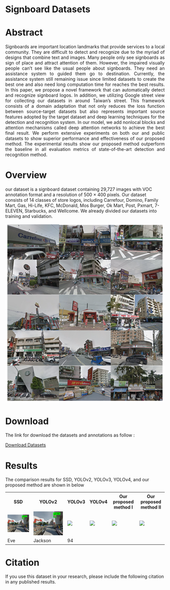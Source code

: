 # Signboard Datasets
<!-- Write your comments here 
<p align="center">Domain Adaptation Deep Attention Network for Automatic Logo Detection and Recognition in Google Street View</p>
<p align="center">Ervin Yohannes, Chih-Yang Lin, Timothy K. Shih, Chen-Ya Hong, Avirmed Enkhbat, Fitri Utaminingrum</p>
<p align="center">Department of Computer Science and Information Engineering, National Central University, Taoyuan City 32001, Taiwan</p>
<p align="center">Department of Electrical Engineering, Yuan-Ze University, Taoyuan City 32003, Taiwan</p>
<p align="center">Faculty of Computer Science, University of Brawijaya, Malang City 65145, Indonesia</p>
<img src="drawing1.png">
-->

# Abstract
<p style="text-align:justify"> Signboards are important location landmarks that provide services to a local community. They are difficult to detect and recognize due to the myriad of designs that combine text and images. Many people only see signboards as sign of place and attract attention of them. However, the impaired visually people can’t see like the usual people about signboards. They need an assistance system to guided them go to destination. Currently, the assistance system still remaining issue since limited datasets to create the best one and also need long computation time for reaches the best results. In this paper, we propose a novel framework that can automatically detect and recognize signboard logos. In addition, we utilizing Google street view for collecting our datasets in around Taiwan’s street. This framework consists of a domain adaptation that not only reduces the loss function between source-target datasets but also represents important source features adopted by the target dataset and deep learning techniques for the detection and recognition system. In our model, we add nonlocal blocks and attention mechanisms called deep attention networks to achieve the best final result. We perform extensive experiments on both our and public datasets to show superior performance and effectiveness of our proposed method. The experimental results show our proposed method outperform the baseline in all evaluation metrics of state-of-the-art detection and recognition method.</p>

# Overview
our dataset is a signboard dataset containing 29,727 images with VOC annotation format and a resolution of 500 × 400 pixels. Our dataset consists of 14 classes of store logos, including Carrefour, Domino, Family Mart, Gas, Hi-Life, KFC, McDonald, Mos Burger, Ok Mart, Post, Pxmart, 7-ELEVEN, Starbucks, and Wellcome. We already divided our datasets into training and validation.

<img src="img2.png">

# Download
The link for download the datasets and annotations as follow :

<a href="https://drive.google.com/drive/folders/1tElCRmh5O18gq_iTTMrTlSwgH1zvJKmV?usp=sharing">Download Datasets</a>

# Results
The comparison results for SSD, YOLOv2, YOLOv3, YOLOv4, and our proposed method are shown in below
<table style="width:100%">
  <tr>
    <th>SSD</th>
    <th>YOLOv2</th>
    <th>YOLOv3</th>
    <th>YOLOv4</th>
    <th>Our proposed method I</th>
    <th>Our proposed method II</th>
  </tr>
  <tr>
    <td><img src="https://github.com/ervinyo/Signboard-datasets/blob/main/Results/7-11/SSDs.png"></td>
    <td><img src="https://github.com/ervinyo/Signboard-datasets/blob/main/Results/7-11/YOLOv2s.png"></td>
    <td><img src="Signboard-datasets/Results/7-11/YOLOv3s.png"></td>
    <td><img src="Signboard-datasets/Results/7-11/YOLOv4s.png"></td>
    <td><img src="Signboard-datasets/Results/7-11/propose1s.png"></td>
    <td><img src="Signboard-datasets/Results/7-11/propose2s.png"></td>
  </tr>
  <tr>
    <td>Eve</td>
    <td>Jackson</td>
    <td>94</td>
  </tr>
</table>

# Citation
If you use this dataset in your research, please include the following citation in any published results.
